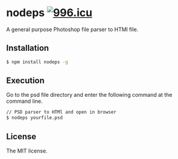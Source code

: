 nodeps
<a href="https://996.icu"><img src="https://img.shields.io/badge/link-996.icu-red.svg" alt="996.icu" /></a>
==============================
A general purpose Photoshop file parser to HTMl file.

## Installation

```sh
$ npm install nodeps -g
```

## Execution

Go to the psd file directory and enter the following command at the command line.

```sh
// PSD parser to HTMl and open in browser
$ nodeps yourfile.psd

```


## License
The MIT license.

